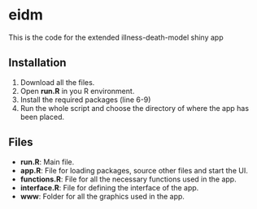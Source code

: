 # eidm

This is the code for the extended illness-death-model shiny app

## Installation

 1. Download all the files.
 2. Open **run.R** in you R environment.
 3. Install the required packages (line 6-9)
 4. Run the whole script and choose the directory of where the app has been placed.

## Files

 - **run.R**: Main file.
 - **app.R**: File for loading packages, source other files and start the UI.
 - **functions.R**: File for all the necessary functions used in the app.
 - **interface.R**: File for defining the interface of the app.
 - **www**: Folder for all the graphics used in the app.